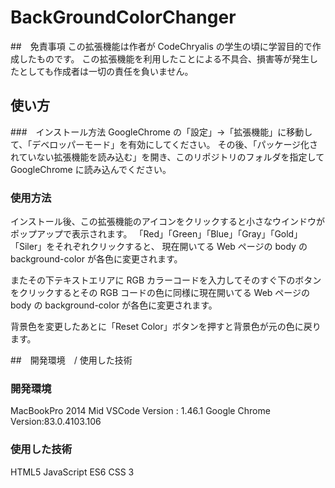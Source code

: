 # BackGroundColorChanger

##　免責事項
この拡張機能は作者が CodeChryalis の学生の頃に学習目的で作成したものです。
この拡張機能を利用したことによる不具合、損害等が発生したとしても作成者は一切の責任を負いません。

## 使い方

###　インストール方法
GoogleChrome の「設定」→「拡張機能」に移動して、「デベロッパーモード」を有効にしてください。
その後、「パッケージ化されていない拡張機能を読み込む」を開き、このリポジトリのフォルダを指定して GoogleChrome に読み込んでください。

### 使用方法

インストール後、この拡張機能のアイコンをクリックすると小さなウインドウがポップアップで表示されます。
「Red」「Green」「Blue」「Gray」「Gold」「Siler」をそれぞれクリックすると、
現在開いてる Web ページの body の background-color が各色に変更されます。

またその下テキストエリアに RGB カラーコードを入力してそのすぐ下のボタンをクリックするとその RGB コードの色に同様に現在開いてる Web ページの body の background-color が各色に変更されます。

背景色を変更したあとに「Reset Color」ボタンを押すと背景色が元の色に戻ります。

##　開発環境　/ 使用した技術

### 開発環境

MacBookPro 2014 Mid
VSCode Version : 1.46.1
Google Chrome Version:83.0.4103.106

### 使用した技術

HTML5
JavaScript ES6
CSS 3
